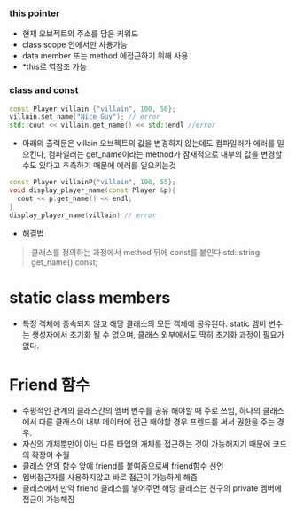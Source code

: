 ### this pointer
- 현재 오브젝트의 주소를 담은 키워드
- class scope 안에서만 사용가능
- data member 또는 method 에접근하기 위해 사용
- *this로 역참조 가능

### class and const
```cpp
const Player villain {"villain", 100, 50};
villain.set_name("Nice_Guy"); // error
std::cout << villain.get_name() << std::endl //error
```
- 아래의 출력문은 villain 오브젝트의 값을 변경하지 않는데도 컴파일러가 에러를 일으킨다, 컴파일러는 get_name이라는 method가 잠재적으로 내부의 값을 변경할 수도 있다고 추측하기 때문에 에러를 일으키는것 
```cpp
const Player villainP{"villain", 100, 55};
void display_player_name(const Player &p){
  cout << p.get_name() << endl;
}
display_player_name(villain) // error  
``` 
- 해결법
> 클래스를 정의하는 과정에서 method 뒤에 const를 붙인다
 std::string get_name() const;

 # static class members
 - 특정 객체에 종속되지 않고 해당 클래스의 모든 객체에 공유된다. static 멤버 변수는 생성자에서 초기화 될 수 없으며, 클래스 외부에서도 딱히 초기화 과정이 필요가 없다.

# Friend 함수
- 수평적인 관계의 클래스간의 멤버 변수를 공유 해야할 때 주로 쓰임, 하나의 클래스에서 다른 클래스이 내부 데이터에 접근 해야할 경우 프렌드를 써서 권한을 주는 경우.
- 자신의 개체뿐만이 아닌 다른 타입의 개체를 접근하는 것이 가능해지기 때문에 코드의 확장이 수월
- 클래스 안의 함수 앞에 friend를 붙여줌으로써 friend함수 선언
- 멤버접근자를 사용하지않고 바로 접근이 가능하게 해줌
- 클래스에서 만약 friend 클래스를 넣어주면 해당 클래스는 친구의 private 멤버에 접근이 가능해짐